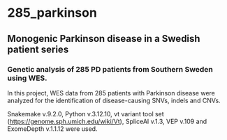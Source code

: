 # 285_parkinson
## Monogenic Parkinson disease in a Swedish patient series
### Genetic analysis of 285 PD patients from Southern Sweden using WES. 

In this project, WES data from 285 patients with Parkinson disease were analyzed for the identification of disease-causing SNVs, indels and CNVs. 

Snakemake v.9.2.0, Python v.3.12.10, vt variant tool set (https://genome.sph.umich.edu/wiki/Vt), SpliceAI v.1.3, VEP v.109 and ExomeDepth v.1.1.12 were used. 
